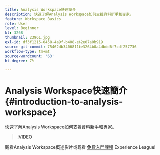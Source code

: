 ```yaml
---
title: Analysis Workspace快速簡介
description: 快速了解Analysis Workspace如何支援資料新手和專家。
feature: Workspace Basics
role: User
level: Beginner
kt: 3268
thumbnail: 23961.jpg
exl-id: df3f1215-0458-4a9f-b408-e62e07a0b919
source-git-commit: 75462db3406811be3264b0a4dbdd6f7cdf257736
workflow-type: tm+mt
source-wordcount: '63'
ht-degree: 7%

---
```


# Analysis Workspace快速簡介 {#introduction-to-analysis-workspace}

快速了解Analysis Workspace如何支援資料新手和專家。

>[!VIDEO](https://video.tv.adobe.com/v/28165/?quality=12&learn=on)

觀看Analysis Workspace概述影片或觀看 [免費入門課程](https://experienceleague.adobe.com/?recommended=Analytics-U-1-2020.1.workspace) Experience League!

